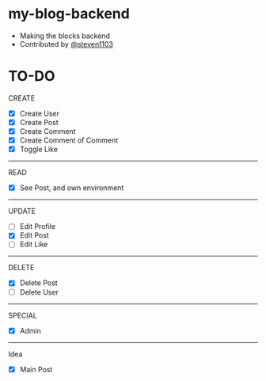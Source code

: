 # my-blog-backend

* Making the blocks backend
* Contributed by [@steven1103](https://github.com/steven1103)

# TO-DO


CREATE
- [x] Create User
- [x] Create Post
- [x] Create Comment
- [x] Create Comment of Comment
- [x] Toggle Like
----------
READ
- [x] See Post, and own environment
--------
UPDATE
- [ ] Edit Profile
- [x] Edit Post
- [ ] Edit Like
----------
DELETE
- [x] Delete Post 
- [ ] Delete User
----------
SPECIAL
- [x] Admin
-----------
Idea
- [x] Main Post
